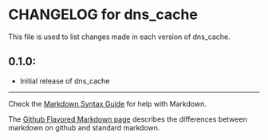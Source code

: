 # CHANGELOG for dns_cache

This file is used to list changes made in each version of dns_cache.

## 0.1.0:

* Initial release of dns_cache

- - -
Check the [Markdown Syntax Guide](http://daringfireball.net/projects/markdown/syntax) for help with Markdown.

The [Github Flavored Markdown page](http://github.github.com/github-flavored-markdown/) describes the differences between markdown on github and standard markdown.
